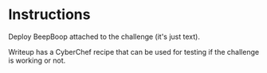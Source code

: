 # Instructions
Deploy BeepBoop attached to the challenge (it's just text).

Writeup has a CyberChef recipe that can be used for testing if the challenge is working or not.
